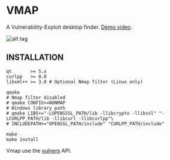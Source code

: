 # VMAP

A Vulnerability-Exploit desktop finder. [Demo video](https://streamable.com/t2uld).

![alt tag](https://image.ibb.co/nK2ppv/vmap.png)

## INSTALLATION

```shell
qt       >= 5.x
curlpp   >= 0.8
libxml++ >= 3.0 # Optional Nmap filter (Linux only)
```

```shell
qmake
# Nmap filter disabled
# qmake CONFIG+=NONMAP 
# Windows library path
# qmake LIBS+="-LOPENSSSL_PATH/lib -llibcrypto -llibssl" "-LCURLPP_PATH/lib -llibcurl -llibcurlpp"\
# INCLUDEPATH+="OPENSSL_PATH/include" "CURLPP_PATH/include"

make
make install
```

Vmap use the [vulners](https://vulners.com/api/v3/) API.
